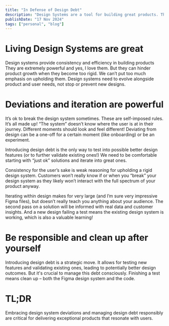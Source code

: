 ```yaml
---
title: "In Defense of Design Debt"
description: "Design Systems are a tool for building great products. They're not the law."
publishDate: "17 Nov 2024"
tags: ["personal", "blog"]
---
```


# Living Design Systems are great

Design systems provide consistency and efficiency in building products They are extremely powerful and yes, I love them. But they can hinder product growth when they become too rigid. We can’t put too much emphasis on upholding them. Design systems need to evolve alongside product and user needs, not stop or prevent new designs.

# Deviations and iteration are powerful

It’s ok to break the design system sometimes. These are self-imposed rules. It’s all made up! “The system” doesn’t know where the user is at in their journey. Different moments should look and feel different! Deviating from design can be a one-off for a certain moment (like onboarding) or be an experiment.

Introducing design debt is the only way to test into possible better design features (or to further validate existing ones!) We need to be comfortable starting with “just ok” solutions and iterate into great ones.

Consistency for the user’s sake is weak reasoning for upholding a rigid design system. Customers won’t really know if or when you “break” your design system as they likely won’t interact with the full spectrum of your product anyway.

Iterating within design makes for very large (and I’m sure very impressive Figma files), but doesn’t really teach you anything about your audience. The second pass on a solution will be informed with real data and customer insights. And a new design failing a test means the existing design system is working, which is also a valuable learning!

# Be responsible and clean up after yourself

Introducing design debt is a strategic move. It allows for testing new features and validating existing ones, leading to potentially better design outcomes. But it's crucial to manage this debt consciously. Finishing a test means clean up – both the Figma design system and the code.

# TL;DR

Embracing design system deviations and managing design debt responsibly are critical for delivering exceptional products that resonate with users.
